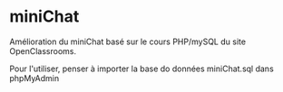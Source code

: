 # miniChat
Amélioration du miniChat basé sur le cours PHP/mySQL du site OpenClassrooms.


Pour l'utiliser, penser à importer la base do données miniChat.sql dans phpMyAdmin


